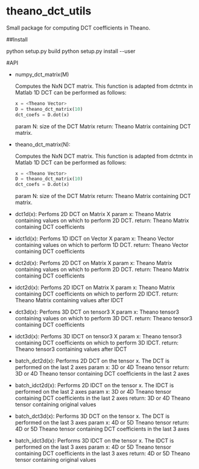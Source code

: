 # theano_dct_utils
Small package for computing DCT coefficients in Theano.

##Install 

python setup.py build
python setup.py install --user

#API

* numpy_dct_matrix(M)

    Computes the NxN DCT matrix. This function is adapted from dctmtx in Matlab
    1D DCT can be performed as follows:
    ```python
    x = <Theano Vector>
    D = theano_dct_matrix(10)
    dct_coefs = D.dot(x)
    ```
    param N: size of the DCT Matrix
    return: Theano Matrix containing DCT matrix.

* theano_dct_matrix(N):
    
    Computes the NxN DCT matrix. This function is adapted from dctmtx in Matlab
    1D DCT can be performed as follows:
    ```python
    x = <Theano Vector>
    D = theano_dct_matrix(10)
    dct_coefs = D.dot(x)
    ```
    param N: size of the DCT Matrix
    return: Theano Matrix containing DCT matrix.
    

* dct1d(x):
    Perfoms 2D DCT on Matrix X
    param x: Theano Matrix containing values on which to perform 2D DCT.
    return: Theano Matrix containing DCT coefficients


* idct1d(x):
    Perfoms 1D IDCT on Vector X
    param x: Theano Vector containing values on which to perform 1D DCT.
    return: Theano Vector containing DCT coefficients


* dct2d(x):
    Perfoms 2D DCT on Matrix X
    param x: Theano Matrix containing values on which to perform 2D DCT.
    return: Theano Matrix containing DCT coefficients


* idct2d(x):
    Perfoms 2D IDCT on Matrix X
    param x: Theano Matrix containing DCT coefficients on which to perform 2D IDCT.
    return: Theano Matrix containing values after IDCT

* dct3d(x):
    Perfoms 3D DCT on tensor3 X
    param x: Theano tensor3 containing values on which to perform 3D DCT.
    return: Theano tensor3 containing DCT coefficients


* idct3d(x):
    Perfoms 3D IDCT on tensor3 X
    param x: Theano tensor3 containing DCT coefficients on which to perform 3D IDCT.
    return: Theano tensor3 containing values after IDCT



* batch_dct2d(x):
    Performs 2D DCT on the tensor x. The DCT is performed on the last 2 axes
    param x: 3D or 4D Tneano tensor
    return: 3D or 4D Theano tensor containing DCT coefficients in the last 2 axes


* batch_idct2d(x):
    Performs 2D IDCT on the tensor x. The IDCT is performed on the last 2 axes
    param x: 3D or 4D Tneano tensor containing DCT coefficients in the last 2 axes
    return: 3D or 4D Theano tensor containing original values


* batch_dct3d(x):
    Performs 3D DCT on the tensor x. The DCT is performed on the last 3 axes
    param x: 4D or 5D Tneano tensor
    return: 4D or 5D Theano tensor containing DCT coefficients in the last 3 axes


* batch_idct3d(x):
    Performs 3D IDCT on the tensor x. The IDCT is performed on the last 3 axes
    param x: 4D or 5D Tneano tensor containing DCT coefficients in the last 3 axes
    return: 4D or 5D Theano tensor containing original values

